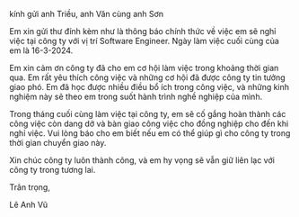kính gửi anh Triều, anh Văn cùng anh Sơn

Em xin gửi thư đính kèm như là thông báo chính thức về việc em sẽ nghỉ việc tại công ty với vị trí Software Engineer. Ngày làm việc cuối cùng của em là 16-3-2024.

Em xin cảm ơn công ty đã cho em cơ hội làm việc trong khoảng thời gian qua. Em rất yêu thích công việc và những cơ hội đã được công ty tin tưởng giao phó. Em đã học được nhiều điều bổ ích trong công việc, và những kinh nghiệm này sẽ theo em trong suốt hành trình nghề nghiệp của mình.

Trong tháng cuối cùng làm việc tại công ty, em sẽ cố gắng hoàn thành các công việc còn dang dở và bàn giao công việc cho đồng nghiệp cho đến khi nghỉ việc. Vui lòng báo cho em biết nếu em có thể giúp gì cho công ty trong thời gian chuyển giao này.

Xin chúc công ty luôn thành công, và em hy vọng sẽ vẫn giữ liên lạc với công ty trong tương lai.

Trân trọng,

Lê Anh Vũ